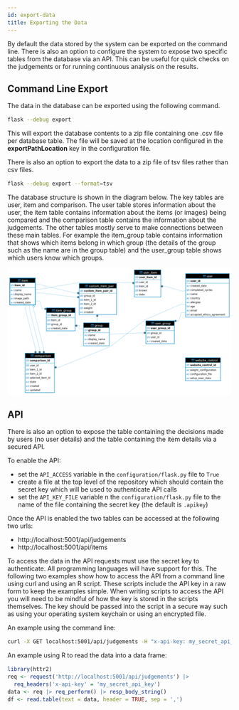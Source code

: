 ```yaml
---
id: export-data
title: Exporting the Data
---
```


By default the data stored by the system can be exported on the command line. There is also an option to configure the
system to expose two specific tables from the database via an API. This can be useful for quick checks on the judgements
or for running continuous analysis on the results.

## Command Line Export

The data in the database can be exported using the following command.

```bash
flask --debug export
```

This will export the database contents to a zip file containing one .csv file per database table. The file will be saved
at the location configured in the **exportPathLocation** key in the configuration file. 

There is also an option to export the data to a zip file of tsv files rather than csv files.

```bash
flask --debug export --format=tsv
```

The database structure is shown in the diagram below. The key tables are user, item and comparison. The user table 
stores information about the user, the item table contains information about the items (or images) being compared and
the comparison table contains the information about the judgements. The other tables mostly serve to make connections 
between these main tables. For example the item_group table contains information that shows which items belong in
which group (the details of the group such as the name are in the group table) and the user_group table shows which 
users know which groups.

![Database structure diagram](images/cj-database-diagram.png)

## API 

There is also an option to expose the table containing the decisions made by users (no user details) and the table
containing the item details via a secured API. 

To enable the API:

+ set the `API_ACCESS` variable in the `configuration/flask.py` file to `True`
+ create a file at the top level of the repository which should contain the secret key which will be used to authenticate API calls
+ set the `API_KEY_FILE` variable n the `configuration/flask.py` file to the name of the file containing the secret key (the default is `.apikey`)

Once the API is enabled the two tables can be accessed at the following two urls:

+ http://localhost:5001/api/judgements
+ http://localhost:5001/api/items

To access the data in the API requests must use the secret key to authenticate. All programming languages
will have support for this. The following two examples show how to access the API from a command line using curl and
using an R script. These scripts include the API key in a raw form to keep the examples simple. When writing scripts to
access the API you will need to be mindful of how the key is stored in the scripts themselves. The key should be passed
into the script in a secure way such as using your operating system keychain or using an encrypted file.

An example using the command line:

```bash
curl -X GET localhost:5001/api/judgements -H "x-api-key: my_secret_api_key"
```

An example using R to read the data into a data frame:

```R
library(httr2)
req <- request('http://localhost:5001/api/judgements') |>
  req_headers('x-api-key' = 'my_secret_api_key')
data <- req |> req_perform() |> resp_body_string()
df <- read.table(text = data, header = TRUE, sep = ',')
```
